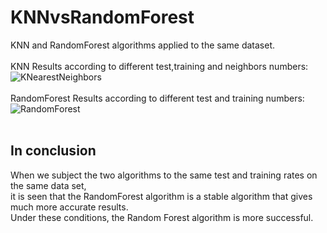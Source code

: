 # KNNvsRandomForest
KNN and RandomForest algorithms applied to the same dataset. <br>
<br>
KNN Results according to different test,training and neighbors numbers: <br>
![KNearestNeighbors](https://user-images.githubusercontent.com/60793259/129484396-e03abbaf-bda5-4b80-80d8-a858fe3634c3.png)
<br> <br>
RandomForest Results according to different test and training numbers: <br>
![RandomForest](https://user-images.githubusercontent.com/60793259/129484464-220731ac-5d9a-40cb-876d-7ebb50875340.png)
<br><br>
## In conclusion
When we subject the two algorithms to the same test and training rates on the same data set, <br>
it is seen that the RandomForest algorithm is a stable algorithm that gives much more accurate results. <br>
Under these conditions, the Random Forest algorithm is more successful.
